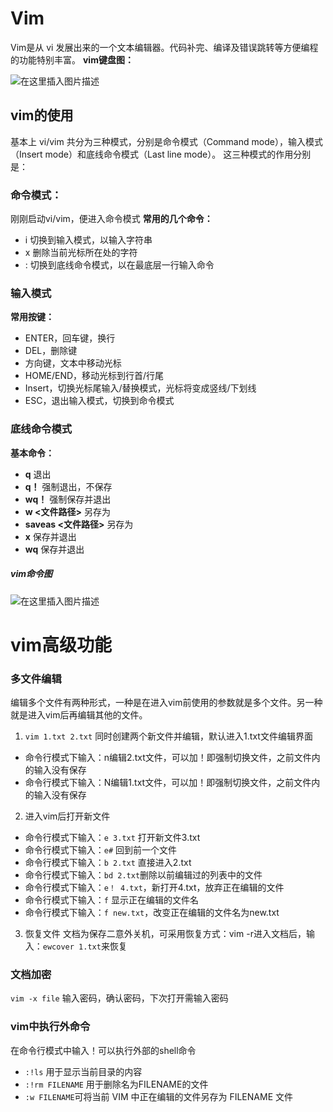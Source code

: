 # Vim

Vim是从 vi 发展出来的一个文本编辑器。代码补完、编译及错误跳转等方便编程的功能特别丰富。
**vim键盘图：**

![在这里插入图片描述](http://www.runoob.com/wp-content/uploads/2015/10/vi-vim-cheat-sheet-sch.gif)

## vim的使用

基本上 vi/vim 共分为三种模式，分别是命令模式（Command mode），输入模式（Insert mode）和底线命令模式（Last line mode）。 这三种模式的作用分别是：

### 命令模式：

刚刚启动vi/vim，便进入命令模式
**常用的几个命令：**

-   i 切换到输入模式，以输入字符串
-   x 删除当前光标所在处的字符
-   : 切换到底线命令模式，以在最底层一行输入命令

### 输入模式

**常用按键：**

- ENTER，回车键，换行
- DEL，删除键
- 方向键，文本中移动光标
- HOME/END，移动光标到行首/行尾
- Insert，切换光标尾输入/替换模式，光标将变成竖线/下划线
- ESC，退出输入模式，切换到命令模式

### 底线命令模式

**基本命令：**

- **q** 退出
- **q！** 强制退出，不保存
- **wq！** 强制保存并退出
- **w <文件路径>** 另存为
- **saveas <文件路径>** 另存为
- **x** 保存并退出
- **wq** 保存并退出

##### vim命令图

![在这里插入图片描述](https://img-blog.csdn.net/20160712110935064?watermark/2/text/aHR0cDovL2Jsb2cuY3Nkbi5uZXQv/font/5a6L5L2T/fontsize/400/fill/I0JBQkFCMA==/dissolve/70/gravity/Center)

# vim高级功能

### 多文件编辑

编辑多个文件有两种形式，一种是在进入vim前使用的参数就是多个文件。另一种就是进入vim后再编辑其他的文件。

1. `vim 1.txt 2.txt` 同时创建两个新文件并编辑，默认进入1.txt文件编辑界面

- 命令行模式下输入：n编辑2.txt文件，可以加！即强制切换文件，之前文件内的输入没有保存
- 命令行模式下输入：N编辑1.txt文件，可以加！即强制切换文件，之前文件内的输入没有保存

2. 进入vim后打开新文件

- 命令行模式下输入：`e 3.txt` 打开新文件3.txt
- 命令行模式下输入：`e#` 回到前一个文件
- 命令行模式下输入：`b 2.txt` 直接进入2.txt
- 命令行模式下输入：`bd 2.txt`删除以前编辑过的列表中的文件
- 命令行模式下输入：`e！ 4.txt`，新打开4.txt，放弃正在编辑的文件
- 命令行模式下输入：`f` 显示正在编辑的文件名
- 命令行模式下输入：`f new.txt`，改变正在编辑的文件名为new.txt

3. 恢复文件
文档为保存二意外关机，可采用恢复方式：vim -r进入文档后，输入：`ewcover 1.txt`来恢复

### 文档加密

`vim -x file` 输入密码，确认密码，下次打开需输入密码

### vim中执行外命令
在命令行模式中输入！可以执行外部的shell命令

- `:!ls` 用于显示当前目录的内容
- `:!rm FILENAME` 用于删除名为FILENAME的文件
- `:w FILENAME`可将当前 VIM 中正在编辑的文件另存为 FILENAME 文件

